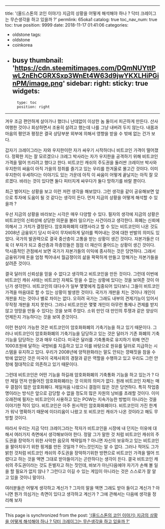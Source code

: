 
---
title: '(올드스톤의 코인 이야기) 지금의 상황을 어떻게 해석해야 하나 ? 닥터 크레이그는 무슨생각을 하고 있을까 ?'
permlink: 65oka1
catalog: true
toc_nav_num: true
toc: true
position: 9999
date: 2018-11-17 01:41:06
categories:
- oldstone
tags:
- oldstone
- coinkorea
- busy
thumbnail: 'https://cdn.steemitimages.com/DQmNUYttPwL2nEhCGRXSxp3WnEt4W63d9jwYKXLHiPGinPM/image.png'
sidebar:
    right:
        sticky: true
widgets:
    -
        type: toc
        position: right
---



겨우 조금 편안하게 살아가나 했더니 난데없이 이상한 놈 둘이서 피곤하게 만든다. 산사여행한 것이나 회상하면서 조용히 살려고 했는데 나를 그냥 내버려 두지 않는다. 내몸과 마음의 평안과 평정은 결국 상당부분 외부에 의해서 영향을 받을 수 밖에 없는 건가 보다. 

갑자기 크레이그라는 자와 우지한이란 자가 싸우기 시작하더니 비트코인 가격이 떨어졌다. 정확한 지는 잘 모르겠으나 크레그 박사라는 자가 우지한을 공격하기 위해 비트코인 가격을 떨어 뜨리려고 했다고 한다. 비트코인 캐쉬의 주도권을 둘러싼 크레이브 박사와 우지한의 싸움이 아직 가을의 정취를 즐기고 있는 우리를 한겨울로 몰고간 것이다. 이미 우지한이 우세하다는 이야기도 있는 가운데 아직 이 싸움이 어떻게 끝날지는 아직 잘 모르겠다. 바라는 것이 있다면 둘다 피터지게 싸우다가 둘다 망하기를 바랄 뿐이다. 

최근 벌어지는 상황을 보고 이런 저런 생각을 해보았다. 그런 생각을 같이 공유해보면 앞으로 투자에 도움이 될 것 같다는 생각이 든다. 먼저 지금의 상황을 어떻게 해석할 수 있을까 ?

우선 지금의 상황을 바라보는 시각은 매우 다양할 수 있다. 필자의 생각에 지금의 상황은 비트코인의 신뢰성에 상당한 의문을 불러 일으키는 사건이라고 생각한다. 화폐는 신뢰에 의해서 그 가치가 결정된다. 암호화화폐의 대명사라고 할 수 있는 비트코인이 나온 것도 2008년 금융위기 당시 미국이 무자비하게 달러를 찍어내는 것에 대한 반발의 의미도 있었다. 국가의 발권력으로 결국 중산층이 고통을 받는 상황이 생긴 것이다. 자본가들은 더욱 더 부자가 되고 중산층과 하층민들은 점점 더 재산이 줄어드는 상황이 생긴 것이다. 막시즘적인 관점에서 보면 국가가 자본가들의 이익에 종사하는 것은 당연하다. 그래서 금융위기때 돈을 엄청 찍어내서 월급쟁이의 삶을 팍팍하게 만들고 망해가는 자본가들을 살려준 것이다. 

결국 달러의 신뢰성을 믿을 수 없다고 생각하고 비트코인을 만든 것이다. 그런데 이번에 비트코인 캐쉬 사태는 비트코인 자체도 믿을 수 없는 상황에 있다는 것을 보여준 것이 아닌가 생각한다. 비트코인의 대다수가 일부 몇몇에게 집중되어 있다보니 그들이 비트코인 가격을 마음대로 할 수 있는 상황이 발생한 것이다. 국가가 개판을 치는 것이나 개인이 개판을 치는 것이나 별로 차이는 없다. 오히려 국가는 그래도 내부의 견제기능이 있어서 무작정 개판을 치지 못한다. 그러나 비트코인은 몇몇 개인이 아무런 통제나 견제를 받지 않고 엉망을 만들 수 있다는 것을 보여 주었다. 소위 만인 대 만인의 투쟁과 같은 양상이 언제든지 가능하다는 것을 보여 준것이다. 

이런 현상이 가능한 것은 비트코인이 암호화화폐의 기축기능을 하고 있기 때문이다. 그러나 비트코인이 암호화화폐의 기축기능을 담당하고 있는 것은 달러가 기존 화폐의 기축기능을 담당하는 것과 매우 다르다. 미국은 달러를 기축통화로 유지하기 위해 연간 1000조원에 달하는 국방비를 지출하고 있고 이를 바탕으로 원유를 달러로 지급하는 시스템을 유지하고 있다. 우리가 2008년에 양적완화라는 말도 안되는 깡패짓을 참을 수 밖에 없었던 것은 미국이 국제사회의 경찰과 같은 역할을 수행하고 있고 우리도 그런 안정에 절대적으로 의존하고 있기 때문이다. 

그런데 비트코인은 어떤 기능을 하길래 암호화화폐의 기축통화 기능을 하고 있는가 ? 다만 제일 먼저 만들어진 암호화화폐라는 것 이외의 의미가 없다. 원래 비트코인 자체는 매우 결점이 많은 암호화폐다. 제일처음 나왔으니 결점이 많은 것은 당연하다. 특히 작업증명이라는 방식은 앞으로 감당할 수 없을 정도의 많은 자원의 낭비를 초래할 것이다. 이미 오래전에 필자는 비트코인이 사용하고 있는 POW는 지속가능한 방법이 아니라는 것을 이야기한 적이 있다. 비트코인은 아주 원시적인 암호화화폐이다. 비트코인이 가진 한계가 워낙 명확하기 때문에 이더리움이 나왔고 또 비트코인 캐쉬가 나온 것이라고 해도 무방할 것이다. 

따라서 우리는 지금 닥터 크레이그라는 작자가 비트코인을 시장에 내 던지는 이유에 대해서 여러가지 측면에서 생각해보아야 한다. 정말 그가 말한 것 처럼 비트코인 캐쉬의 주도권을 장악하기 위한 사악한 음모의 책략일까 ? 아니면 자신의 보유하고 있는 비트코인을 팔아치우기 위한 핑게를 만든 것일까 ? 어느것인지는 알 수 없다. 그러나 적어도 그가 밝힌 것처럼 비트코인 캐쉬의 주도권을 장악하기위한 방편으로 비트코인 가격을 떨어 뜨렸다고 하는 것을 액면 그대로 받아들이기는 곤란하다는 생각이 든다. 결국 비트코인 캐쉬의 주도권이라는 것도 돈벌자고 하는 짓인데, 바보가 아닌다음에야 자기가 손해 볼 일을 할 필요가 없지 않나 ? 그런다고 이길 수 있는 게임이 아니라는 것은 스스로가 잘 알고 있을 것이니 말이다.  

여러분들은 어떻게 생각하고 계신가 ? 그자의 말을 액면 그래도 받아 들이고 계신가 ? 아니면 뭔가 의심가는 측면이 있다고 생각하고 계신가 ? 그에 관해서는 다음에 생각을 정리해 보자 

- - -

This page is synchronized from the post: ['(올드스톤의 코인 이야기) 지금의 상황을 어떻게 해석해야 하나 ? 닥터 크레이그는 무슨생각을 하고 있을까 ?'](https://steemit.com/@oldstone/65oka1)
